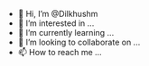- 👋 Hi, I’m @Dilkhushm
- 👀 I’m interested in ...
- 🌱 I’m currently learning ...
- 💞️ I’m looking to collaborate on ...
- 📫 How to reach me ...

<!---
Dilkhushm/Dilkhushm is a ✨ special ✨ repository because its `README.md` (this file) appears on your GitHub profile.
You can click the Preview link to take a look at your changes.
--->
